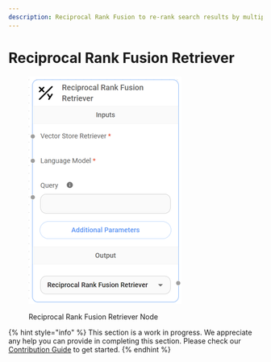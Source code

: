 ```yaml
---
description: Reciprocal Rank Fusion to re-rank search results by multiple query generation.
---
```


# Reciprocal Rank Fusion Retriever

<figure><img src="../../../.gitbook/assets/image--146-.png" alt="" width="303"><figcaption><p>Reciprocal Rank Fusion Retriever Node</p></figcaption></figure>

{% hint style="info" %}
This section is a work in progress. We appreciate any help you can provide in completing this section. Please check our [Contribution Guide](../../../contributing/) to get started.
{% endhint %}
